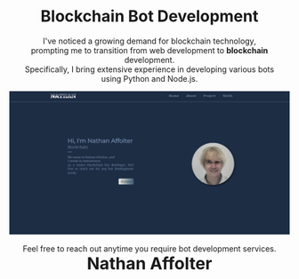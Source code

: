 <div align="center">
  
# &nbsp; Blockchain Bot Development &nbsp; 

</div>

<p align="center">
   I've noticed a growing demand for blockchain technology,<br> prompting me to transition from web development to <strong>blockchain</strong> development.<br>
   Specifically, I bring extensive experience in developing various bots<br> using Python and Node.js.
</p>

<div align="center">
  <img src="./public/readme.png" width="800px"/>
</div>

<p align="center">
  Feel free to reach out anytime you require bot development services. <br>
  <strong style="font-size:30px">Nathan Affolter</strong>
</p>
